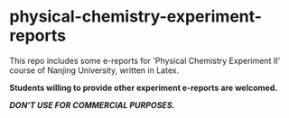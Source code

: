 # physical-chemistry-experiment-reports

This repo includes some e-reports for 'Physical Chemistry Experiment II' course of Nanjing University, written in Latex.

**Students willing to provide other experiment e-reports are welcomed.**

***DON'T USE FOR COMMERCIAL PURPOSES.***
